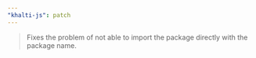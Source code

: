 ```yaml
---
"khalti-js": patch
---
```


> Fixes the problem of not able to import the package directly with the package name.
